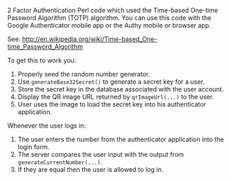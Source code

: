 2 Factor Authentication Perl code which used the Time-based One-time Password
Algorithm (TOTP) algorithm.  You can use this code with the Google Authenticator
mobile app or the Authy mobile or browser app.

See: http://en.wikipedia.org/wiki/Time-based_One-time_Password_Algorithm

To get this to work you:

 1. Properly seed the random number generator.
 2. Use `generateBase32Secret()` to generate a secret key for a user.
 3. Store the secret key in the database associated with the user account.
 4. Display the QR image URL returned by `qrImageUrl(...)` to the user.
 5. User uses the image to load the secret key into his authenticator application.

Whenever the user logs in:

1. The user enters the number from the authenticator application into the login form.
2. The server compares the user input with the output from `generateCurrentNumber(...)`.
3. If they are equal then the user is allowed to log in.
